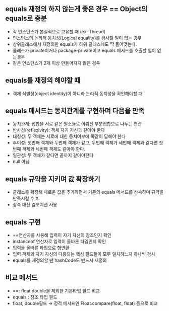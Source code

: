 ## equals 재정의 하지 않는게 좋은 경우 == Object의 equals로 충분

- 각 인스턴스가 본질적으로 고유할 때 (ex: Thread)
- 인스턴스의 논리적 동치성(Logical equality)를 검사할 일이 없는 경우
- 상위클래스에서 재정의한 equals가 하위 클래스에도 딱 들어맞는다.
- 클래스가 private이거나 package-private이고 equals 메서드를 호출할 일이 없는경우
- 같은 인스턴스가 2개 이상 만들어지지 않은 경우

## equals를 재정의 해야할 때

- 객체 식별성(object identity)이 아니라 논리적 동치성을 확인해야할 때

## equals 메서드는 동치관계를 구현하며 다음을 만족

- 동치관계: 집합을 서로 같은 원소들로 이뤄진 부분집합으로 나누는 연산
- 반사성(reflexivity): 객체 자기 자신과 같아야 한다
- 대칭성: 두 객체는 서로에 대한 동치여부에 똑같이 답해야 한다
- 추이성: 첫번째 객체와 두번째 객체가 같고, 두번째 객체가 세번째 객체와 같다면 첫번째 객체와 세번째 객체도 같아야 한다.
- 일관성: 두 객체가 같다면 끝까지 같아야한다
- null 아님

## equals 규약을 지키며 값 확장하기

- 클래스를 확장해 새로운 값을 추가하면서 기존의 equals 메서드를 상속하며 규약을 만족시킬 수 X
- 상속 대신 컴포지션 사용

## equals 구현

- ==연산자를 사용해 입력이 자기 자신의 참조인지 확인
- instanceof 연산자로 입력이 올바른 타입인지 확인
- 입력을 올바른 타입으로 형변환
- 입력 객체와 자기 자신의 다응되는 핵심 필드들이 모두 일치하느지 하나씩 검사
- equals를 재정의할 땐 hashCode도 반드시 재정의

## 비교 메서드

- ==: float double을 제외한 기본타입 필드 비교
- equals : 참조 타입 필드
- float, double필드 → 정적 메서드인 Float.compare(float, float) 등으로 비교